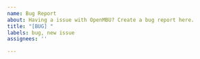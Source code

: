 ```yaml
---
name: Bug Report
about: Having a issue with OpenMBU? Create a bug report here.
title: "[BUG] "
labels: bug, new issue
assignees: ''

---
```



